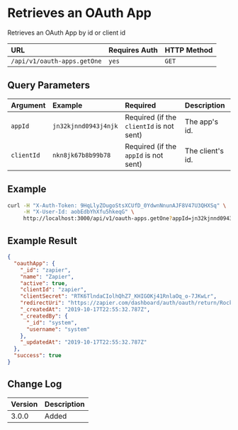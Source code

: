 # Retrieves an OAuth App

Retrieves an OAuth App by id or client id

| URL | Requires Auth | HTTP Method |
| :--- | :--- | :--- |
| `/api/v1/oauth-apps.getOne` | `yes` | `GET` |

## Query Parameters

| Argument | Example | Required | Description |
| :--- | :--- | :--- | :--- |
| `appId` | `jn32kjnnd0943j4njk` | Required (if the `clientId` is not sent) | The app's id. |
| `clientId` | `nkn8jk67b8b99b78` | Required (if the `appId` is not sent) | The client's id. |

## Example

```bash
curl -H "X-Auth-Token: 9HqLlyZOugoStsXCUfD_0YdwnNnunAJF8V47U3QHXSq" \
     -H "X-User-Id: aobEdbYhXfu5hkeqG" \
     http://localhost:3000/api/v1/oauth-apps.getOne?appId=jn32kjnnd0943j4njk
```

## Example Result

```json
{
  "oauthApp": {
    "_id": "zapier",
    "name": "Zapier",
    "active": true,
    "clientId": "zapier",
    "clientSecret": "RTK6TlndaCIolhQhZ7_KHIGOKj41RnlaOq_o-7JKwLr",
    "redirectUri": "https://zapier.com/dashboard/auth/oauth/return/RocketChatDevAPI/",
    "_createdAt": "2019-10-17T22:55:32.787Z",
    "_createdBy": {
      "_id": "system",
      "username": "system"
    },
    "_updatedAt": "2019-10-17T22:55:32.787Z"
  },
  "success": true
}
```

## Change Log

| Version | Description |
| :--- | :--- |
| 3.0.0 | Added |
